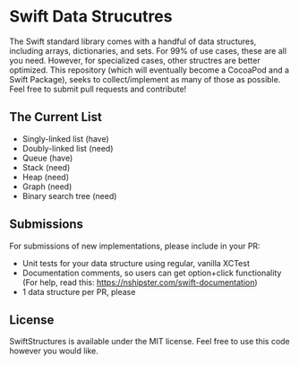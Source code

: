 # Swift Data Strucutres

The Swift standard library comes with a handful of data structures, including arrays, dictionaries, and sets. For 99% of use cases, these are all you need. However, for specialized cases, other structres are better optimized. This repository (which will eventually become a CocoaPod and a Swift Package), seeks to collect/implement as many of those as possible. Feel free to submit pull requests and contribute!

## The Current List

- Singly-linked list (have)
- Doubly-linked list (need)
- Queue (have)
- Stack (need)
- Heap (need)
- Graph (need)
- Binary search tree (need)

## Submissions

For submissions of new implementations, please include in your PR:

- Unit tests for your data structure using regular, vanilla XCTest
- Documentation comments, so users can get option+click functionality (For help, read this: <https://nshipster.com/swift-documentation>)
- 1 data structure per PR, please

## License

SwiftStructures is available under the MIT license. Feel free to use this code however you would like.
